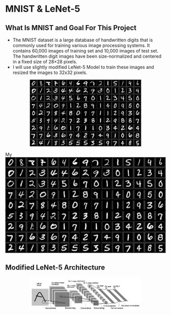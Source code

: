 # MNIST & LeNet-5
## What Is MNIST and Goal For This Project
* The MNIST dataset is a large database of handwritten digits that is commonly used for training various image processing systems. It contains 60,000 images of training set and 10,000 images of test set. The handwritten digit images have been size-normalized and centered in a fixed size of 28×28 pixels. 
* I will use slightly modified LeNet-5 Model to train these images and resized the images to 32x32 pixels.
<div align="center"><img src="pictures/mnist_data.jpg" width="350"></div>
<p>My <img src="pictures/mnist_data.jpg" alt="alt attribute goes here!" title="This is a Title"/></p>

## Modified LeNet-5 Architecture
<div align="center"><img src="pictures/lenet-5.jpg" width="350"></div>

